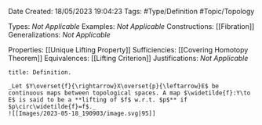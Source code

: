 <div class="topSpace"></div>

Date Created: 18/05/2023 19:04:23
Tags: #Type/Definition #Topic/Topology

Types: _Not Applicable_
Examples: _Not Applicable_
Constructions: [[Fibration]]
Generalizations: _Not Applicable_

Properties: [[Unique Lifting Property]]
Sufficiencies: [[Covering Homotopy Theorem]]
Equivalences: [[Lifting Criterion]]
Justifications: _Not Applicable_

``` ad-Definition
title: Definition.

_Let $Y\overset{f}{\rightarrow}X\overset{p}{\leftarrow}E$ be continuous maps between topological spaces. A map $\widetilde{f}:Y\to E$ is said to be a **lifting of $f$ w.r.t. $p$** if $p\circ\widetilde{f}=f$._
![[Images/2023-05-18_190903/image.svg|95]]

```
